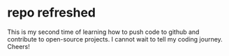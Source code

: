 # repo refreshed

This is my second time of learning how to push code to github and contribute to open-source projects. I cannot wait to tell my coding journey. Cheers!